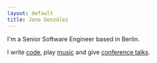 ```yaml
---
layout: default
title: Jano González
---
```

I'm a Senior Software Engineer based in Berlin.

I write [code][code], play [music](/music) and give [conference talks](/talks).

[code]: http://github.com/janogonzalez
[music]: http://soundcloud.com/janogonzalez
